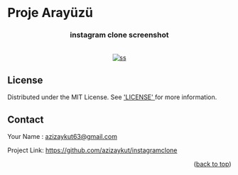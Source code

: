 <div id="top"></div>





<br/>

# Proje Arayüzü

<h3 align="center"> instagram clone screenshot </h3>
<br/>


<div align="center">
  <a href="#">
    <img src="https://github.com/azizaykut/instagramclone/blob/main/instagramclone/img/%C4%B1nstass.jpg" alt="ss" >
  </a>
</div>



## License


Distributed under the MIT License. See  <a href="https://github.com/azizaykut/instagramclone/blob/main/LICENSE">
'LICENSE'
  </a>  for more information.


## Contact

Your Name : azizaykut63@gmail.com

Project Link: https://github.com/azizaykut/instagramclone


<p align="right">(<a href="#top">back to top</a>)</p>





